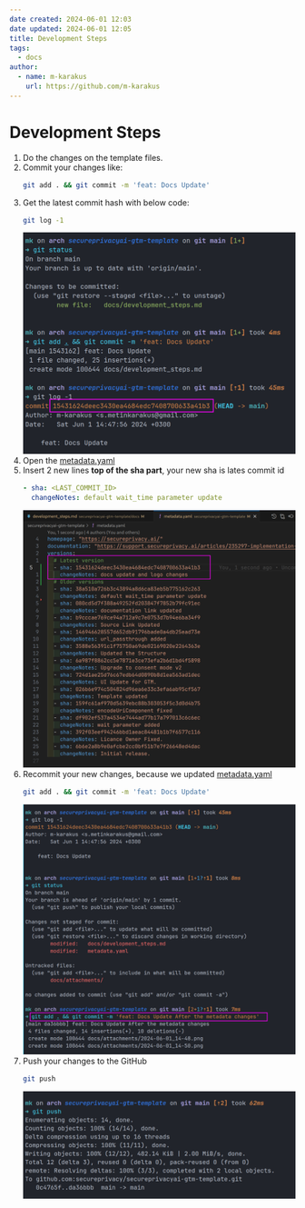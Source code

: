 ```yaml
---
date created: 2024-06-01 12:03
date updated: 2024-06-01 12:05
title: Development Steps
tags:
  - docs
author:
  - name: m-karakus
    url: https://github.com/m-karakus
---
```


# Development Steps

1. Do the changes on the template files.  
2. Commit your changes like:  
    ```bash
    git add . && git commit -m 'feat: Docs Update'
    ```
3. Get the latest commit hash with below code:  
    ```bash
    git log -1
    ```  
    ![image](./attachments/2024-06-01_14-48.png)  
4. Open the [metadata.yaml](../metadata.yaml)  
5. Insert 2 new lines __top of the sha part__, your new sha is lates commit id  
    ```yml
    - sha: <LAST_COMMIT_ID>
      changeNotes: default wait_time parameter update
    ```  
    ![image](./attachments/2024-06-01_14-50.png)  
6. Recommit your new changes, because we updated [metadata.yaml](../metadata.yaml)  
    ```bash
    git add . && git commit -m 'feat: Docs Update'
    ```  
    ![image](./attachments/2024-06-01_14-54.png)  
7. Push your changes to the GitHub  
   ```bash
   git push
   ```  
   ![image](./attachments/2024-06-01_14-54_1.png)  

